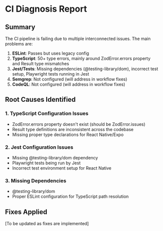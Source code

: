 # CI Diagnosis Report

## Summary
The CI pipeline is failing due to multiple interconnected issues. The main problems are:

1. **ESLint**: Passes but uses legacy config
2. **TypeScript**: 50+ type errors, mainly around ZodError.errors property and Result type mismatches
3. **Jest/Tests**: Missing dependencies (@testing-library/dom), incorrect test setup, Playwright tests running in Jest
4. **Semgrep**: Not configured (will address in workflow fixes)
5. **CodeQL**: Not configured (will address in workflow fixes)

## Root Causes Identified

### 1. TypeScript Configuration Issues
- ZodError.errors property doesn't exist (should be ZodError.issues)
- Result type definitions are inconsistent across the codebase
- Missing proper type declarations for React Native/Expo

### 2. Jest Configuration Issues
- Missing @testing-library/dom dependency
- Playwright tests being run by Jest
- Incorrect test environment setup for React Native

### 3. Missing Dependencies
- @testing-library/dom
- Proper ESLint configuration for TypeScript path resolution

## Fixes Applied
[To be updated as fixes are implemented]